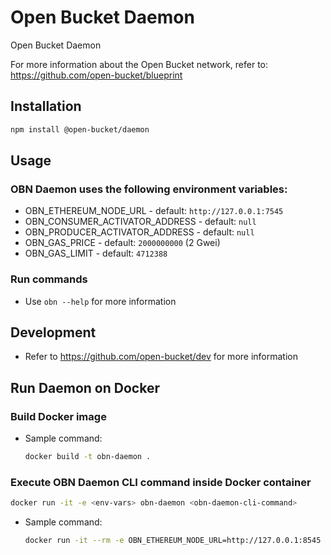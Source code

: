 # Open Bucket Daemon
Open Bucket Daemon

For more information about the Open Bucket network, refer to: https://github.com/open-bucket/blueprint

## Installation
```bash
npm install @open-bucket/daemon
```

## Usage
### OBN Daemon uses the following environment variables:
- OBN_ETHEREUM_NODE_URL - default: `http://127.0.0.1:7545`
- OBN_CONSUMER_ACTIVATOR_ADDRESS - default: `null`
- OBN_PRODUCER_ACTIVATOR_ADDRESS - default: `null`
- OBN_GAS_PRICE - default: `2000000000` (2 Gwei)
- OBN_GAS_LIMIT - default: `4712388`

### Run commands
- Use `obn --help` for more information

## Development
- Refer to https://github.com/open-bucket/dev for more information

## Run Daemon on Docker
### Build Docker image
- Sample command:
    ```bash
    docker build -t obn-daemon .
    ```

### Execute OBN Daemon CLI command inside Docker container
```bash
docker run -it -e <env-vars> obn-daemon <obn-daemon-cli-command>
```
- Sample command:
    ```bash
    docker run -it --rm -e OBN_ETHEREUM_NODE_URL=http://127.0.0.1:8545 obn-daemon obn login
    ```
